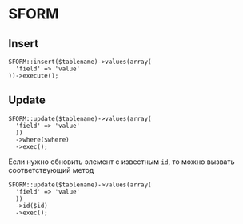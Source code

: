 # SFORM

## Insert

```
SFORM::insert($tablename)->values(array(
  'field' => 'value'
))->execute();
```

## Update

```
SFORM::update($tablename)->values(array(
  'field' => 'value'
  ))
  ->where($where)
  ->exec();
```

Если нужно обновить элемент с известным `id`, то можно вызвать соответствующий метод
```
SFORM::update($tablename)->values(array(
  'field' => 'value'
  ))
  ->id($id)
  ->exec();
```
